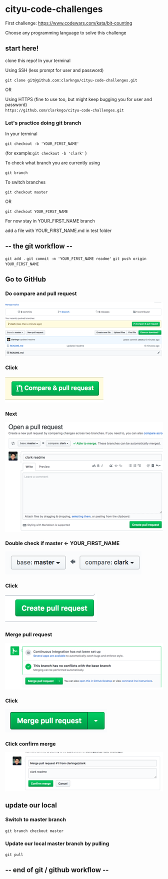 # cityu-code-challenges

First challenge: https://www.codewars.com/kata/bit-counting

Choose any programming language to solve this challenge

## start here!
clone this repo!
In your terminal

Using SSH (less prompt for user and password)
<br />

`git clone git@github.com:clarkngo/cityu-code-challenges.git`

OR

Using HTTPS (fine to use too, but might keep bugging you for user and password)
<br />
`https://github.com/clarkngo/cityu-code-challenges.git`


### Let's practice doing git branch
In your terminal

`git checkout -b 'YOUR_FIRST_NAME'`

(for example:`git checkout -b 'clark'` )

To check what branch you are currently using

`git branch`

To switch branches

`git checkout master`

OR

`git checkout YOUR_FIRST_NAME`

For now stay in YOUR_FIRST_NAME branch

add a file with YOUR_FIRST_NAME.md in test folder

## --  the git workflow --

`git add .`
`git commit -m 'YOUR_FIRST_NAME readme'`
`git push origin YOUR_FIRST_NAME`

## Go to GitHub

### Do compare and pull request 
![](/images/full-compare-request.png)

### Click 
![](/images/btn-compare-request.png)

### Next
![](/images/full-pull-request.png)

### Double check if master <- YOUR_FIRST_NAME 
![](/images/btn-base-branch.png)

### Click
![](/images/btn-pull-request.png)

### Merge pull request
![](/images/full-merge-pull-request.png)

### Click
![](/images/btn-merge-pull-request.png)

### Click confirm merge

![](/images/confirm-merge.png)

## update our local
### Switch to master branch
`git branch checkout master`

### Update our local master branch by pulling
`git pull`

## -- end of git / github workflow --
